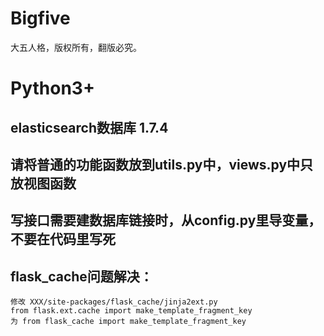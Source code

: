 # Bigfive
大五人格，版权所有，翻版必究。
# Python3+
## elasticsearch数据库 1.7.4
## 请将普通的功能函数放到utils.py中，views.py中只放视图函数
## 写接口需要建数据库链接时，从config.py里导变量，不要在代码里写死
## flask_cache问题解决：
    修改 XXX/site-packages/flask_cache/jinja2ext.py
    from flask.ext.cache import make_template_fragment_key
    为 from flask_cache import make_template_fragment_key
